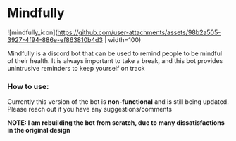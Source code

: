 # Mindfully

![mindfully_icon](https://github.com/user-attachments/assets/98b2a505-3927-4f94-886e-ef863810b4d3 | width=100)

Mindfully is a discord bot that can be used to remind people to be mindful of their health. It is always important to take a break, and this bot provides unintrusive
reminders to keep yourself on track

### How to use:
Currently this version of the bot is **non-functional** and is still being updated. Please reach out if you have any suggestions/comments

**NOTE: I am rebuilding the bot from scratch, due to many dissatisfactions in the original design**
